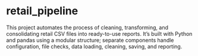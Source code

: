 # retail_pipeline
This project automates the process of cleaning, transforming, and consolidating retail CSV files into ready-to-use reports. It’s built with Python and pandas using a modular structure; separate components handle configuration, file checks, data loading, cleaning, saving, and reporting.
